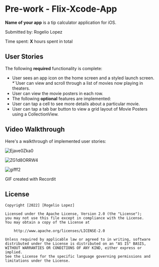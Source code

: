 # 

# Pre-work - Flix-Xcode-App

**Name of your app** is a tip calculator application for iOS.

Submitted by: Rogelio Lopez

Time spent: **X** hours spent in total

## User Stories

The following **required** functionality is complete:

* User sees an app icon on the home screen and a styled launch screen.
*`User can view and scroll through a list of movies now playing in theaters.
* User can view the movie posters in each row.
* The following **optional** features are implemented:
* User can tap a cell to see more details about a particular movie.
* User can tap a tab bar button to view a grid layout of Movie Posters using a CollectionView.


## Video Walkthrough

Here's a walkthrough of implemented user stories:

![Ejave0Zka0](https://user-images.githubusercontent.com/50154289/152658732-e0c7f2ad-4e7a-46a7-aad8-daa2e2b9e42f.gif)

![ZG1d8ORRW4](https://user-images.githubusercontent.com/50154289/153539367-ab466b7e-c412-47ab-a625-6eaeb2307ebb.gif)

![gifff2](https://user-images.githubusercontent.com/50154289/155868306-f192e635-559a-4651-8344-38589a22b607.gif)

GIF created with Recordit

## License

    Copyright [2022] [Rogelio Lopez]

    Licensed under the Apache License, Version 2.0 (the "License");
    you may not use this file except in compliance with the License.
    You may obtain a copy of the License at

        http://www.apache.org/licenses/LICENSE-2.0

    Unless required by applicable law or agreed to in writing, software
    distributed under the License is distributed on an "AS IS" BASIS,
    WITHOUT WARRANTIES OR CONDITIONS OF ANY KIND, either express or implied.
    See the License for the specific language governing permissions and
    limitations under the License.
